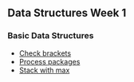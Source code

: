 ## Data Structures Week 1
### Basic Data Structures

* [Check brackets](https://github.com/IAjimi/Data-Structures-and-Algorithms-Coursera/blob/master/2%20-%20Data%20Structures/Week%201%20-%20Basic%20Data%20Structures/week1_part1_check_brackets.py) 
* [Process packages](https://github.com/IAjimi/Data-Structures-and-Algorithms-Coursera/blob/master/2%20-%20Data%20Structures/Week%201%20-%20Basic%20Data%20Structures/week1_part3_process_packages.py) 
* [Stack with max](https://github.com/IAjimi/Data-Structures-and-Algorithms-Coursera/blob/master/2%20-%20Data%20Structures/Week%201%20-%20Basic%20Data%20Structures/week1_part4_stack_with_max.py) 
